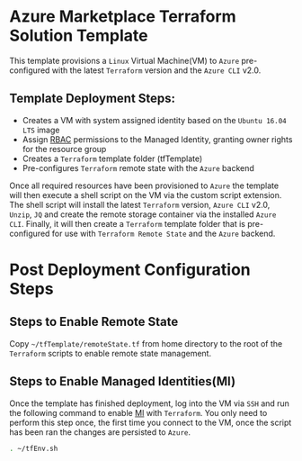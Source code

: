 Azure Marketplace Terraform Solution Template
===

This template provisions a `Linux` Virtual Machine(VM) to `Azure` pre-configured with the latest `Terraform` version and the `Azure CLI` v2.0.

Template Deployment Steps:
---
* Creates a VM with system assigned identity based on the `Ubuntu 16.04 LTS` image
* Assign [RBAC](https://docs.microsoft.com/en-us/azure/active-directory/role-based-access-control-what-is) permissions to the Managed Identity, granting owner rights for the resource group
* Creates a `Terraform` template folder (tfTemplate)
* Pre-configures `Terraform` remote state with the `Azure` backend

Once all required resources have been provisioned to `Azure` the template will then execute a shell script on the VM via the custom script extension. The shell script will install the latest `Terraform` version, `Azure CLI` v2.0, `Unzip`, `JQ` and create the remote storage container via the installed `Azure CLI`. Finally, it will then create a `Terraform` template folder that is pre-configured for use with `Terraform Remote State` and the `Azure` backend.

Post Deployment Configuration Steps
===
Steps to Enable Remote State
---
Copy `~/tfTemplate/remoteState.tf` from home directory to the root of the `Terraform` scripts to enable remote state management.

Steps to Enable Managed Identities(MI)
---
Once the template has finished deployment, log into the VM via `SSH` and run the following command to enable [MI](https://docs.microsoft.com/azure/active-directory/managed-identities-azure-resources/overview) with `Terraform`. You only need to perform this step once, the first time you connect to the VM, once the script has been ran the changes are persisted to `Azure`.

```bash
. ~/tfEnv.sh
```
